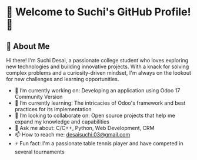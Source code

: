 # 🌟 Welcome to Suchi's GitHub Profile! 🌟


## 🚀 About Me

Hi there! I'm Suchi Desai, a passionate college student who loves exploring new technologies and building innovative projects. With a knack for solving complex problems and 
a curiosity-driven mindset, I'm always on the lookout for new challenges and learning opportunities.

- 🔭 I’m currently working on: Developing an application using Odoo 17 Community Version
- 🌱 I’m currently learning: The intricacies of Odoo's framework and best practices for its implementation
- 👯 I’m looking to collaborate on: Open source projects that help me expand my knowledge and capabilities
- 💬 Ask me about: C/C++, Python, Web Development, CRM
- 📫 How to reach me: desaisuchi.03@gmail.com
- ⚡ Fun fact: I'm a passionate table tennis player and have competed in several tournaments

<!---
suxhi03/suxhi03 is a ✨ special ✨ repository because its `README.md` (this file) appears on your GitHub profile.
You can click the Preview link to take a look at your changes.
--->

